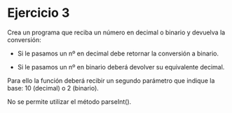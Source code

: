 # Ejercicio 3

Crea un programa que reciba un número en decimal o binario y devuelva la conversión:

-   Si le pasamos un nº en decimal debe retornar la conversión a binario.

-   Si le pasamos un nº en binario deberá devolver su equivalente decimal.

Para ello la función deberá recibir un segundo parámetro que indique la base: 10 (decimal) o 2 (binario).

No se permite utilizar el método parseInt().
